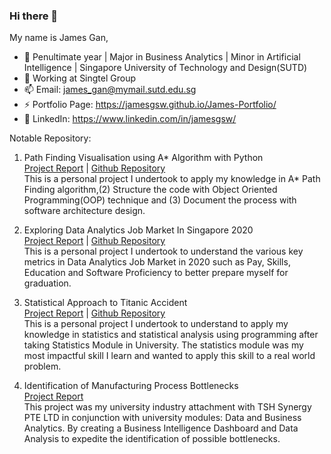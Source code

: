 ### Hi there 👋

My name is James Gan,

- 📖   Penultimate year | Major in Business Analytics | Minor in Artificial Intelligence | Singapore University of Technology and Design(SUTD)
- 🔭   Working at Singtel Group
- 📫   Email: james_gan@mymail.sutd.edu.sg
- ⚡   Portfolio Page: https://jamesgsw.github.io/James-Portfolio/
- 🔗   LinkedIn: https://www.linkedin.com/in/jamesgsw/


Notable Repository:
1. Path Finding Visualisation using A* Algorithm with Python<br/>
[Project Report](https://jamesgsw.github.io/James-Portfolio/projects/path-finding-astar-algorithm/) | [Github Repository](https://github.com/jamesgsw/Path-Finding-Algorithm-with-Visulisation) <br/>
This is a personal project I undertook to apply my knowledge in A* Path Finding algorithm,(2) Structure the code with Object Oriented Programming(OOP) technique and (3) Document the process with software architecture design.
 
2. Exploring Data Analytics Job Market In Singapore 2020 <br/>
[Project Report](https://jamesgsw.github.io/James-Portfolio/projects/job-market/) | [Github Repository](https://github.com/jamesgsw/Exploring-Data-and-Analytics-Job-Market-Outlook-in-Singapore-2020) <br/>
This is a personal project I undertook to understand the various key metrics in  Data Analytics Job Market in 2020 such as Pay, Skills, Education and Software Proficiency to better prepare myself for graduation.

3. Statistical Approach to Titanic Accident <br/>
[Project Report](https://jamesgsw.github.io/James-Portfolio/projects/titanic-accident/) | [Github Repository](https://github.com/jamesgsw/A-Statistical-Approach-to-the-Titanic-Accident) <br/>
This is a personal project I undertook to understand to apply my knowledge in statistics and statistical analysis using programming after taking Statistics Module in University. The statistics module was my most impactful skill I learn and wanted to apply this skill to a real world problem.

4. Identification of Manufacturing Process Bottlenecks <br/>
[Project Report](https://jamesgsw.github.io/James-Portfolio/projects/tsh-manufacturing-bottleneck/) <br/>
This project was my university industry attachment with TSH Synergy PTE LTD in conjunction with university modules: Data and Business Analytics. By creating a Business Intelligence Dashboard and Data Analysis to expedite the identification of possible bottlenecks.

<!--
- 🌱 I’m currently learning ...
- 👯 I’m looking to collaborate on ...
- 🤔 I’m looking for help with ...
- 💬 Ask me about ...
- 🌐   About me: 
-->
